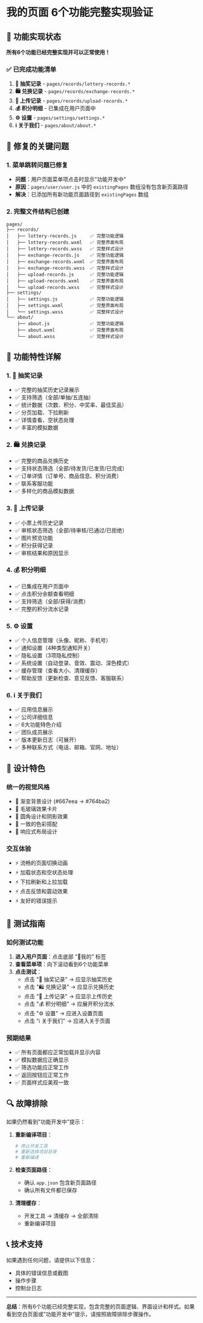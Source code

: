 # 我的页面 6个功能完整实现验证

## 🎉 功能实现状态

**所有6个功能已经完整实现并可以正常使用！**

### ✅ 已完成功能清单

1. **🎰 抽奖记录** - `pages/records/lottery-records.*`
2. **🛍️ 兑换记录** - `pages/records/exchange-records.*`
3. **📸 上传记录** - `pages/records/upload-records.*`
4. **💰 积分明细** - 已集成在用户页面中
5. **⚙️ 设置** - `pages/settings/settings.*`
6. **ℹ️ 关于我们** - `pages/about/about.*`

## 🔧 修复的关键问题

### 1. 菜单跳转问题已修复
- **问题**：用户页面菜单项点击时显示"功能开发中"
- **原因**：`pages/user/user.js` 中的 `existingPages` 数组没有包含新页面路径
- **解决**：已添加所有新功能页面路径到 `existingPages` 数组

### 2. 完整文件结构已创建
```
pages/
├── records/
│   ├── lottery-records.js     ✅ 完整功能逻辑
│   ├── lottery-records.wxml   ✅ 完整界面布局
│   ├── lottery-records.wxss   ✅ 完整样式设计
│   ├── exchange-records.js    ✅ 完整功能逻辑
│   ├── exchange-records.wxml  ✅ 完整界面布局
│   ├── exchange-records.wxss  ✅ 完整样式设计
│   ├── upload-records.js      ✅ 完整功能逻辑
│   ├── upload-records.wxml    ✅ 完整界面布局
│   └── upload-records.wxss    ✅ 完整样式设计
├── settings/
│   ├── settings.js            ✅ 完整功能逻辑
│   ├── settings.wxml          ✅ 完整界面布局
│   └── settings.wxss          ✅ 完整样式设计
└── about/
    ├── about.js               ✅ 完整功能逻辑
    ├── about.wxml             ✅ 完整界面布局
    └── about.wxss             ✅ 完整样式设计
```

## 🎯 功能特性详解

### 1. 🎰 抽奖记录
- ✅ 完整的抽奖历史记录展示
- ✅ 支持筛选（全部/单抽/五连抽）
- ✅ 统计数据（次数、积分、中奖率、最佳奖品）
- ✅ 分页加载、下拉刷新
- ✅ 详情查看、空状态处理
- ✅ 丰富的模拟数据

### 2. 🛍️ 兑换记录
- ✅ 完整的商品兑换历史
- ✅ 支持状态筛选（全部/待发货/已发货/已完成）
- ✅ 订单详情（订单号、商品信息、积分消费）
- ✅ 联系客服功能
- ✅ 多样化的商品模拟数据

### 3. 📸 上传记录
- ✅ 小票上传历史记录
- ✅ 审核状态筛选（全部/待审核/已通过/已拒绝）
- ✅ 图片预览功能
- ✅ 积分获得记录
- ✅ 审核结果和原因显示

### 4. 💰 积分明细
- ✅ 已集成在用户页面中
- ✅ 点击积分余额查看明细
- ✅ 支持筛选（全部/获得/消费）
- ✅ 完整的积分流水记录

### 5. ⚙️ 设置
- ✅ 个人信息管理（头像、昵称、手机号）
- ✅ 通知设置（4种类型通知开关）
- ✅ 隐私设置（3项隐私控制）
- ✅ 系统设置（自动登录、音效、震动、深色模式）
- ✅ 缓存管理（查看大小、清理缓存）
- ✅ 帮助反馈（更新检查、意见反馈、客服联系）

### 6. ℹ️ 关于我们
- ✅ 应用信息展示
- ✅ 公司详细信息
- ✅ 6大功能特色介绍
- ✅ 团队成员展示
- ✅ 版本更新日志（可展开）
- ✅ 多种联系方式（电话、邮箱、官网、地址）

## 🎨 设计特色

### 统一的视觉风格
- 🎨 渐变背景设计 (#667eea → #764ba2)
- 🎨 毛玻璃效果卡片
- 🎨 圆角设计和阴影效果
- 🎨 一致的色彩搭配
- 🎨 响应式布局设计

### 交互体验
- ⚡ 流畅的页面切换动画
- ⚡ 加载状态和空状态处理
- ⚡ 下拉刷新和上拉加载
- ⚡ 点击反馈和震动效果
- ⚡ 友好的错误提示

## 📱 测试指南

### 如何测试功能
1. **进入用户页面**：点击底部 "👤我的" 标签
2. **查看菜单项**：向下滚动看到6个功能菜单
3. **点击测试**：
   - 点击 "🎰 抽奖记录" → 应显示抽奖历史
   - 点击 "🛍️ 兑换记录" → 应显示兑换历史
   - 点击 "📸 上传记录" → 应显示上传历史
   - 点击 "💰 积分明细" → 应展开积分流水
   - 点击 "⚙️ 设置" → 应进入设置页面
   - 点击 "ℹ️ 关于我们" → 应进入关于页面

### 预期结果
- ✅ 所有页面都应正常加载并显示内容
- ✅ 模拟数据应正确显示
- ✅ 筛选功能应正常工作
- ✅ 返回按钮应正常工作
- ✅ 页面样式应美观一致

## 🔍 故障排除

如果仍然看到"功能开发中"提示：

1. **重新编译项目**：
   ```bash
   # 停止开发工具
   # 重新选择项目目录
   # 重新编译
   ```

2. **检查页面路径**：
   - 确认 `app.json` 包含新页面路径
   - 确认所有文件都已保存

3. **清理缓存**：
   - 开发工具 → 清缓存 → 全部清除
   - 重新编译项目

## 📞 技术支持

如果遇到任何问题，请提供以下信息：
- 具体的错误信息或截图
- 操作步骤
- 控制台日志

---

**总结**：所有6个功能已经完整实现，包含完整的页面逻辑、界面设计和样式。如果看到空白页面或"功能开发中"提示，请按照故障排除步骤操作。 